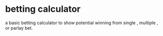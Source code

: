 # betting calculator
 a basic betting calculator to show potential winning from single , multiple , or parlay bet.
